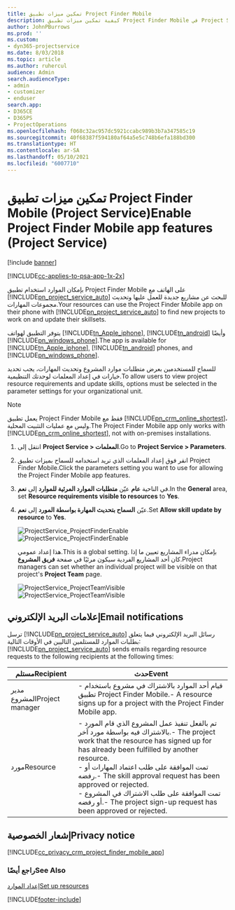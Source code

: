```yaml
---
title: تمكين ميزات تطبيق Project Finder Mobile
description: كيفية تمكين ميزات تطبيق Project Finder Mobile في Project Service
author: JohnPBurrows
ms.prod: ''
ms.custom:
- dyn365-projectservice
ms.date: 8/03/2018
ms.topic: article
ms.author: ruhercul
audience: Admin
search.audienceType:
- admin
- customizer
- enduser
search.app:
- D365CE
- D365PS
- ProjectOperations
ms.openlocfilehash: f068c32ac957dc5921ccabc989b3b7a347585c19
ms.sourcegitcommit: 40f68387f594180af64a5e5c748b6efa188bd300
ms.translationtype: HT
ms.contentlocale: ar-SA
ms.lasthandoff: 05/10/2021
ms.locfileid: "6007710"
---
```

# <a name="enable-project-finder-mobile-app-features-project-service"></a><span data-ttu-id="33cfa-103">تمكين ميزات تطبيق Project Finder Mobile (Project Service)</span><span class="sxs-lookup"><span data-stu-id="33cfa-103">Enable Project Finder Mobile app features (Project Service)</span></span>

[!include [banner](../includes/psa-now-project-operations.md)]

[!INCLUDE[cc-applies-to-psa-app-1x-2x](../includes/cc-applies-to-psa-app-1x-2x.md)]

<span data-ttu-id="33cfa-104">بإمكان الموارد استخدام تطبيق Project Finder Mobile‬‬ على الهاتف مع [!INCLUDE[pn_project_service_auto](../includes/pn-project-service-auto.md)] للبحث عن مشاريع جديدة للعمل عليها وتحديث مجموعات المهارات.</span><span class="sxs-lookup"><span data-stu-id="33cfa-104">Your resources can use the Project Finder Mobile app on their phone with [!INCLUDE[pn_project_service_auto](../includes/pn-project-service-auto.md)] to find new projects to work on and update their skillsets.</span></span>  
  
 <span data-ttu-id="33cfa-105">يتوفر التطبيق لهواتف [!INCLUDE[tn_Apple_iphone](../includes/tn-apple-iphone.md)], [!INCLUDE[tn_android](../includes/tn-android.md)] وأيضًا [!INCLUDE[pn_windows_phone](../includes/pn-windows-phone.md)].</span><span class="sxs-lookup"><span data-stu-id="33cfa-105">The app is available for [!INCLUDE[tn_Apple_iphone](../includes/tn-apple-iphone.md)], [!INCLUDE[tn_android](../includes/tn-android.md)] phones, and [!INCLUDE[pn_windows_phone](../includes/pn-windows-phone.md)].</span></span>  
    
 <span data-ttu-id="33cfa-106">للسماح للمستخدمين بعرض متطلبات موارد المشروع وتحديث المهارات، يجب تحديد خيارات في إعداد المعلمات لوحدتك التنظيمية.</span><span class="sxs-lookup"><span data-stu-id="33cfa-106">To allow users to view project resource requirements and update skills, options must be selected in the parameter settings for your organizational unit.</span></span>
  
> [!NOTE]
>  <span data-ttu-id="33cfa-107">يعمل تطبيق Project Finder Mobile‬‬ فقط مع [!INCLUDE[pn_crm_online_shortest](../includes/pn-crm-online-shortest.md)]، وليس مع عمليات التثبيت المحلية.</span><span class="sxs-lookup"><span data-stu-id="33cfa-107">The Project Finder Mobile app only works with [!INCLUDE[pn_crm_online_shortest](../includes/pn-crm-online-shortest.md)], not with on-premises installations.</span></span>  
  
1. <span data-ttu-id="33cfa-108">انتقل إلى **Project Service > المعلمات‬**.</span><span class="sxs-lookup"><span data-stu-id="33cfa-108">Go to **Project Service > Parameters**.</span></span>  
  
2. <span data-ttu-id="33cfa-109">انقر فوق إعداد المعلمات الذي تريد استخدامه للسماح بميزات تطبيق Project Finder Mobile‬‬.</span><span class="sxs-lookup"><span data-stu-id="33cfa-109">Click the parameters setting you want to use for allowing the Project Finder Mobile app features.</span></span>  
  
3. <span data-ttu-id="33cfa-110">في الناحية **عام** عيّن **متطلبات الموارد المرئية للموارد‬** إلى **نعم**.</span><span class="sxs-lookup"><span data-stu-id="33cfa-110">In the **General** area, set **Resource requirements visible to resources** to **Yes**.</span></span>  
  
4. <span data-ttu-id="33cfa-111">عيّن **السماح بتحديث المهارة بواسطة المورد‬** إلى **نعم**.</span><span class="sxs-lookup"><span data-stu-id="33cfa-111">Set **Allow skill update by resource** to **Yes**.</span></span>  
  
   <span data-ttu-id="33cfa-112">![ProjectService_ProjectFinderEnable](../psa/media/project-service-project-finder-enable.png "ProjectService_ProjectFinderEnable")</span><span class="sxs-lookup"><span data-stu-id="33cfa-112">![ProjectService_ProjectFinderEnable](../psa/media/project-service-project-finder-enable.png "ProjectService_ProjectFinderEnable")</span></span>  
  
   <span data-ttu-id="33cfa-113">هذا إعداد عمومي.</span><span class="sxs-lookup"><span data-stu-id="33cfa-113">This is a global setting.</span></span> <span data-ttu-id="33cfa-114">بإمكان مدراء المشاريع تعيين ما إذا كان أحد المشاريع الفردية سيكون مرئيًا في صفحة **فريق المشروع**.</span><span class="sxs-lookup"><span data-stu-id="33cfa-114">Project managers can set whether an individual project will be visible on that project's **Project Team** page.</span></span>  
  
   <span data-ttu-id="33cfa-115">![ProjectService_ProjectTeamVisible](../psa/media/project-service-project-team-visible.png "ProjectService_ProjectTeamVisible")</span><span class="sxs-lookup"><span data-stu-id="33cfa-115">![ProjectService_ProjectTeamVisible](../psa/media/project-service-project-team-visible.png "ProjectService_ProjectTeamVisible")</span></span>  
  
## <a name="email-notifications"></a><span data-ttu-id="33cfa-116">إعلامات البريد الإلكتروني</span><span class="sxs-lookup"><span data-stu-id="33cfa-116">Email notifications</span></span>  
 <span data-ttu-id="33cfa-117">ترسل [!INCLUDE[pn_project_service_auto](../includes/pn-project-service-auto.md)] رسائل البريد الإلكتروني فيما يتعلق بطلبات الموارد للمستلمين التاليين في الأوقات التالية:</span><span class="sxs-lookup"><span data-stu-id="33cfa-117">[!INCLUDE[pn_project_service_auto](../includes/pn-project-service-auto.md)] sends emails regarding resource requests to the following recipients at the following times:</span></span>  
  
|<span data-ttu-id="33cfa-118">مستلم</span><span class="sxs-lookup"><span data-stu-id="33cfa-118">Recipient</span></span>|<span data-ttu-id="33cfa-119">حدث</span><span class="sxs-lookup"><span data-stu-id="33cfa-119">Event</span></span>|  
|---------------|-----------|  
|<span data-ttu-id="33cfa-120">مدير المشروع</span><span class="sxs-lookup"><span data-stu-id="33cfa-120">Project manager</span></span>|<span data-ttu-id="33cfa-121">- قيام أحد الموارد بالاشتراك في مشروع باستخدام تطبيق Project Finder Mobile.</span><span class="sxs-lookup"><span data-stu-id="33cfa-121">- A resource signs up for a project with the Project Finder Mobile app.</span></span>|  
|<span data-ttu-id="33cfa-122">مورد</span><span class="sxs-lookup"><span data-stu-id="33cfa-122">Resource</span></span>|<span data-ttu-id="33cfa-123">- تم بالفعل تنفيذ عمل المشروع الذي قام المورد بالاشتراك فيه بواسطة مورد آخر.</span><span class="sxs-lookup"><span data-stu-id="33cfa-123">- The project work that the resource has signed up for has already been fulfilled by another resource.</span></span><br /><span data-ttu-id="33cfa-124">- تمت الموافقة على طلب اعتماد المهارات أو رفضه.</span><span class="sxs-lookup"><span data-stu-id="33cfa-124">- The skill approval request has been approved or rejected.</span></span><br /><span data-ttu-id="33cfa-125">- تمت الموافقة على طلب الاشتراك في المشروع أو رفضه.</span><span class="sxs-lookup"><span data-stu-id="33cfa-125">- The project sign-up request has been approved or rejected.</span></span>|  
  
## <a name="privacy-notice"></a><span data-ttu-id="33cfa-126">إشعار الخصوصية</span><span class="sxs-lookup"><span data-stu-id="33cfa-126">Privacy notice</span></span>  
 [!INCLUDE[cc_privacy_crm_project_finder_mobile_app](../includes/cc-privacy-crm-project-finder-mobile-app.md)]  
  
### <a name="see-also"></a><span data-ttu-id="33cfa-127">راجع أيضًا</span><span class="sxs-lookup"><span data-stu-id="33cfa-127">See Also</span></span>  
 [<span data-ttu-id="33cfa-128">إعداد الموارد</span><span class="sxs-lookup"><span data-stu-id="33cfa-128">Set up resources</span></span>](../psa/set-up-resources.md)


[!INCLUDE[footer-include](../includes/footer-banner.md)]